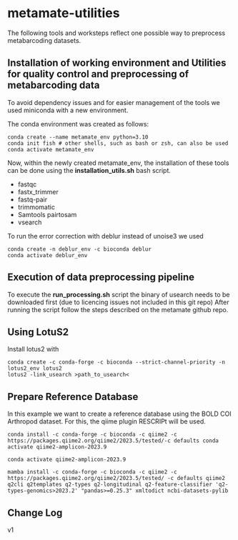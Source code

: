 # metamate-utilities

The following tools and worksteps reflect one possible way to preprocess metabarcoding datasets.

## Installation of working environment and Utilities for quality control and preprocessing of metabarcoding data
To avoid dependency issues and for easier management of the tools we used miniconda with a new environment.

The conda environment was created as follows:

```
conda create --name metamate_env python=3.10
conda init fish # other shells, such as bash or zsh, can also be used
conda activate metamate_env
```

Now, within the newly created metamate_env, the installation of these tools can be done using the **installation_utils.sh** bash script. 
- fastqc 
- fastx_trimmer
- fastq-pair
- trimmomatic
- Samtools pairtosam 
- vsearch


To run the error correction with deblur instead of unoise3 we used
```
conda create -n deblur_env -c bioconda deblur
conda activate deblur_env
```


## Execution of data preprocessing pipeline
To execute the **run_processing.sh** script the binary of usearch needs to be downloaded first (due to licencing issues not included in this git repo)
After running the script follow the steps described on the metamate github repo.


## Using LotuS2
Install lotus2 with
```
conda create -c conda-forge -c bioconda --strict-channel-priority -n lotus2_env lotus2
lotus2 -link_usearch >path_to_usearch<
```


## Prepare Reference Database
In this example we want to create a reference database using the BOLD COI Arthropod dataset.
For this, the qiime plugin RESCRIPt will be used.
```
conda install -c conda-forge -c bioconda -c qiime2 -c https://packages.qiime2.org/qiime2/2023.5/tested/-c defaults conda activate qiime2-amplicon-2023.9

conda activate qiime2-amplicon-2023.9

mamba install -c conda-forge -c bioconda -c qiime2 -c https://packages.qiime2.org/qiime2/2023.5/tested/ -c defaults qiime2 q2cli q2templates q2-types q2-longitudinal q2-feature-classifier 'q2-types-genomics>2023.2' "pandas>=0.25.3" xmltodict ncbi-datasets-pylib
```


## Change Log
v1 
